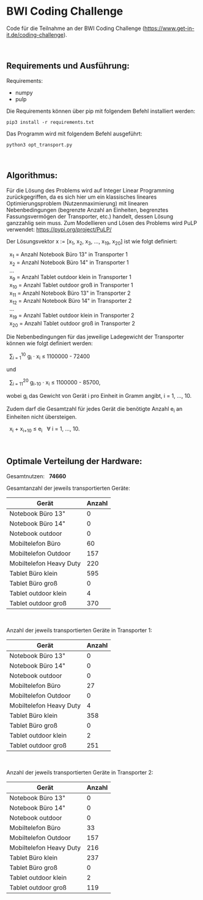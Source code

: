 # BWI Coding Challenge

Code für die Teilnahme an der BWI Coding Challenge (https://www.get-in-it.de/coding-challenge).

&nbsp;
## Requirements und Ausführung:

Requirements:
- numpy
- pulp

Die Requirements können über pip mit folgendem Befehl installiert werden:

```
pip3 install -r requirements.txt
```

Das Programm wird mit folgendem Befehl ausgeführt:

```
python3 opt_transport.py
```

&nbsp;
## Algorithmus:

Für die Lösung des Problems wird auf Integer Linear Programming zurückgegriffen, da es sich hier um ein klassisches lineares Optimierungsproblem (Nutzenmaximierung) mit linearen Nebenbedingungen (begrenzte Anzahl an Einheiten, begrenztes Fassungsvermögen der Transporter, etc.) handelt, dessen Lösung ganzzahlig sein muss.
Zum Modellieren und Lösen des Problems wird PuLP verwendet: https://pypi.org/project/PuLP/

Der Lösungsvektor x := [x<sub>1</sub>, x<sub>2</sub>, x<sub>3</sub>, ..., x<sub>19</sub>, x<sub>20</sub>] ist wie folgt definiert:

&nbsp; x<sub>1</sub> =  Anzahl Notebook Büro 13"    in Transporter 1  
&nbsp; x<sub>2</sub> =  Anzahl Notebook Büro 14"    in Transporter 1  
&nbsp; ...  
&nbsp; x<sub>9</sub> =  Anzahl Tablet outdoor klein in Transporter 1  
&nbsp; x<sub>10</sub> = Anzahl Tablet outdoor groß  in Transporter 1  
&nbsp; x<sub>11</sub> = Anzahl Notebook Büro 13"    in Transporter 2  
&nbsp; x<sub>12</sub> = Anzahl Notebook Büro 14"    in Transporter 2  
&nbsp; ...  
&nbsp; x<sub>19</sub> = Anzahl Tablet outdoor klein in Transporter 2  
&nbsp; x<sub>20</sub> = Anzahl Tablet outdoor groß  in Transporter 2  

Die Nebenbedingungen für das jeweilige Ladegewicht der Transporter können wie folgt definiert werden:

&nbsp; &sum;<sub>i = 1</sub><sup>10</sup> g<sub>i</sub> &middot; x<sub>i</sub> &leq; 1100000 - 72400

und

&nbsp; &sum;<sub>i = 11</sub><sup>20</sup> g<sub>i-10</sub> &middot; x<sub>i</sub> &leq; 1100000 - 85700,

wobei g<sub>i</sub> das Gewicht von Gerät i pro Einheit in Gramm angibt, i = 1, ..., 10.

Zudem darf die Gesamtzahl für jedes Gerät die benötigte Anzahl e<sub>i</sub> an Einheiten nicht übersteigen.

&nbsp; x<sub>i</sub> + x<sub>i+10</sub> &leq; e<sub>i</sub> &nbsp; &forall; i = 1, ..., 10.

&nbsp;
## Optimale Verteilung der Hardware:

Gesamtnutzen: &nbsp; __74660__

Gesamtanzahl der jeweils transportierten Geräte:

Gerät | Anzahl
----- | ------
Notebook Büro 13" | 0
Notebook Büro 14" | 0
Notebook outdoor | 0
Mobiltelefon Büro | 60
Mobiltelefon Outdoor | 157
Mobiltelefon Heavy Duty | 220
Tablet Büro klein | 595
Tablet Büro groß | 0
Tablet outdoor klein | 4
Tablet outdoor groß | 370

&nbsp;

Anzahl der jeweils transportierten Geräte in Transporter 1:

Gerät | Anzahl
----- | ------
Notebook Büro 13" | 0
Notebook Büro 14" | 0
Notebook outdoor | 0
Mobiltelefon Büro | 27
Mobiltelefon Outdoor | 0
Mobiltelefon Heavy Duty | 4
Tablet Büro klein | 358
Tablet Büro groß | 0
Tablet outdoor klein | 2
Tablet outdoor groß | 251

&nbsp;

Anzahl der jeweils transportierten Geräte in Transporter 2:

Gerät | Anzahl
----- | ------
Notebook Büro 13" | 0
Notebook Büro 14" | 0
Notebook outdoor | 0
Mobiltelefon Büro | 33
Mobiltelefon Outdoor | 157
Mobiltelefon Heavy Duty | 216
Tablet Büro klein | 237
Tablet Büro groß | 0
Tablet outdoor klein | 2
Tablet outdoor groß | 119